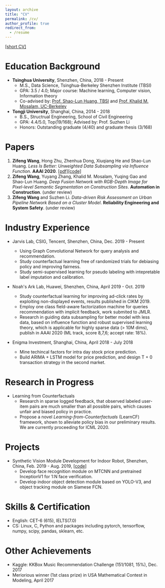 ```yaml
---
layout: archive
title: "CV"
permalink: /cv/
author_profile: true
redirect_from:
  - /resume
---
```


[[short CV]](http://ryanwangzf.github.io/files/zifeng_cv_en.pdf)

Education Background
======
* **Tsinghua University**, Shenzhen, China, 2018 - Present
  * M.S., Data Science, Tsinghua-Berkeley Shenzhen Institute (TBSI)
  * GPA: 3.5 / 4.0; Major course: Machine learning, Computer vision, Information theory
  * Co-advised by: [Prof. Shao-Lun Huang, TBSI](https://www.tbsi.edu.cn/en/index.php?s=/cms/181.html) and [Prof. Khalid M. Mosalam, UC-Berkeley](https://www.tbsi.edu.cn/en/index.php?s=/cms/182.html)
* **Tongji University**, Shanghai, China, 2014 - 2018
  * B.S., Structrual Engineering, School of Civil Engineering
  * GPA: 4.4/5.0, Top(19/168); Advised by: Prof. Suzhen Li
  * Honors: Outstanding graduate (4/40) and graduate thesis (3/168)

Papers
======
1. **Zifeng Wang**, Hong Zhu, Zhenhua Dong, Xiuqiang He and Shao-Lun Huang. *Less Is Better: Unweighted Data Subsampling via Influence Function*. **AAAI 2020**. [[pdf]](https://arxiv.org/abs/1912.01321)[[code]](https://github.com/RyanWangZf/Influence_Subsampling)
2. **Zifeng Wang**, Yuyang Zhang, Khalid M. Mosalam, Yuqing Gao and Shao-Lun Huang. *Deep Fusion Network with RGB-Depth Image for Pixel-level Semantic Segmentation on Construction Sites*. **Automation in Construction**. (under review)
3. **Zifeng Wang** and Suzhen Li. *Data-driven Risk Assessment on Urban Pipeline Network Based on a Cluster Model*. **Reliability Engineering and System Safety**. (under review)

Industry Experience
======
* Jarvis Lab, CSIG, Tencent, Shenzhen, China, Dec. 2019 - Present
  * Using Graph Convolutional Network for query analysis and recommendation.
  * Study counterfactual learning free of randomized trials for debiasing policy and improving fairness.
  * Study semi-supervised learning for pseudo labeling with intepretable label imputation and calibration.

* Noah's Ark  Lab, Huawei, Shenzhen, China, April 2019 - Oct. 2019
  * Study counterfactual learning for improving ad-click rates by exploiting non-displayed events, results published in CIKM 2019.
  * Employ one class field-aware factorization machine for queries recommendation with implicit feedback, work submited to JMLR.
  * Research in guiding data subsampling for better model with less data, based on influence function and robust supervised learning theory, which is applicable for highly sparse data (> 10M dims), publish in AAAI 2020 (ML track, score 8,7,6; accept rate: 18%).

* Enigma Investment, Shanghai, China, April 2018 - July 2018
  * Mine techincal factors for intra day stock price prediction.
  * Build ARIMA + LSTM model for price prediction, and design T + 0 transaction strategy in the second market.

Research in Progress
======
* Learning from Counterfactuals
  * Research in sparse logged feedback, that observed labeled user-item pairs are much smaller than all possible pairs, which causes unfair and biased policy in practice.
  * Propose a novel *Learning-from-Counterfactuals* (LearnCF) framework, shown to alleviate policy bias in our preliminary results. We are currently proceeding for ICML 2020.

Projects
======
* Synthetic Vision Module Development for Indoor Robot, Shenzhen, China, Feb. 2019 - Aug. 2019, [[code]](https://github.com/RyanWangZf/Lab2cRobot-Beta/tree/zifeng)
  * Develop face recognition module on MTCNN and pretrained InceptionV1 for 1:N face verification.
  * Develop indoor object detection module based on YOLO-V3, and object tracking module on Siamese FCN.

Skills & Certification
======
* English: CET-6 (615), IELTS(7.0)
* CS: Linux, C, Python and packages including pytorch, tensorflow, numpy, scipy, pandas, sklearn, etc.

Other Achievements
======
* Kaggle: KKBox Music Recommendation Challenge (151/1081, 15%), Dec. 2017
* Meriorious winner (1st class prize) in USA Mathematical Contest in Modeling, April 2017
